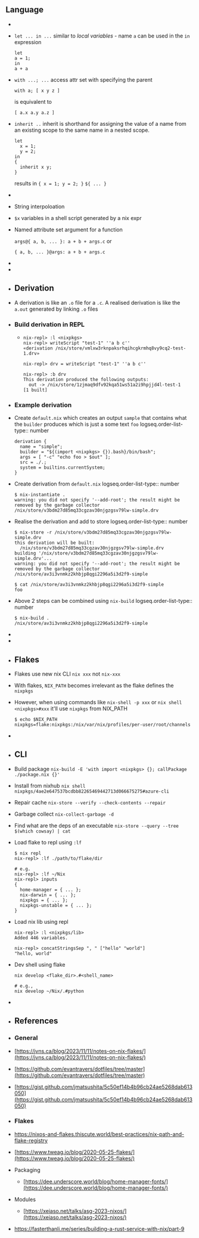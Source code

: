## Language
-
- `let ... in ...` similar to _local variables_ - name `a` can be used in the `in` expression
  ```
  let
  a = 1;
  in
  a + a
  ```
- `with ...; ...` access attr set with specifying the parent
  
  ```
  with a; [ x y z ]
  
  ```
  is equivalent to
  ```
  [ a.x a.y a.z ]
  
  ```
- `inherit ..` inherit is shorthand for assigning the value of a name from an existing scope to the same name in a nested scope.
  
  ```
  let
    x = 1;
    y = 2;
  in
  {
  	inherit x y;
  }
  
  ```
  results in `{ x = 1; y = 2; }`
  `${ ... }`
-
- String interpoloation
- `$x` variables in a shell script generated by a nix expr
- Named attribute set argument for a function
  
  `args@{ a, b, ... }: a + b + args.c` or
  
  `{ a, b, ... }@args: a + b + args.c`
-
-
- ## Derivation
- A derivation is like an `.o` file for a `.c`. A realised derivation is like the `a.out` generated by linking `.o` files
- ### Build derivation in REPL
	- ```
	  nix-repl> :l <nixpkgs>
	  nix-repl> writeScript "test-1" ''a b c''
	  «derivation /nix/store/vmlxw3rknpaksrhqihcgkrmhq8vy9cq2-test-1.drv»
	  
	  nix-repl> drv = writeScript "test-1" ''a b c''
	  
	  nix-repl> :b drv
	  This derivation produced the following outputs:
	    out -> /nix/store/1zjmaq9dfv92kqa51ws51a2i9hpjjd4l-test-1
	  [1 built]
	  ```
- ### Example derivation
- Create `default.nix` which creates an output `sample` that contains what the `builder` produces which is just a some text `foo`
  logseq.order-list-type:: number
  ```
  derivation {
    name = "simple";
    builder = "${(import <nixpkgs> {}).bash}/bin/bash";
    args = [ "-c" "echo foo > $out" ];
    src = ./.;
    system = builtins.currentSystem;
  }
  ```
- Create derivation from `default.nix`
  logseq.order-list-type:: number
  ```
  $ nix-instantiate .
  warning: you did not specify '--add-root'; the result might be removed by the garbage collector
  /nix/store/v3bdm27d85mq33cgzav30njgzgsv79lw-simple.drv
  ```
- Realise the derivation and add to store
  logseq.order-list-type:: number
  ```
  $ nix-store -r /nix/store/v3bdm27d85mq33cgzav30njgzgsv79lw-simple.drv
  this derivation will be built:
    /nix/store/v3bdm27d85mq33cgzav30njgzgsv79lw-simple.drv
  building '/nix/store/v3bdm27d85mq33cgzav30njgzgsv79lw-simple.drv'...
  warning: you did not specify '--add-root'; the result might be removed by the garbage collector
  /nix/store/av3i3vnmkz2khbjp8qgi2296a5i3d2f9-simple
  
  $ cat /nix/store/av3i3vnmkz2khbjp8qgi2296a5i3d2f9-simple
  foo
  ```
- Above 2 steps can be combined using `nix-build`
  logseq.order-list-type:: number
  ```
  $ nix-build .
  /nix/store/av3i3vnmkz2khbjp8qgi2296a5i3d2f9-simple
  ```
-
-
- ## Flakes
- Flakes use new nix CLI `nix xxx` not `nix-xxx`
- With flakes, `NIX_PATH` becomes irrelevant as the flake defines the `nixpkgs`
- However, when using commands like `nix-shell -p xxx` or `nix shell <nixpkgs>#xxx`  it'll use `nixpkgs` from NIX_PATH
  ```
  $ echo $NIX_PATH
  nixpkgs=flake:nixpkgs:/nix/var/nix/profiles/per-user/root/channels
  ```
-
- ## CLI
- Build package
  `nix-build -E 'with import <nixpkgs> {}; callPackage ./package.nix {}'`
- Install from nixhub
  `nix shell nixpkgs/4ae2e647537bcdbb82265469442713d066675275#azure-cli`
- Repair cache
  `nix-store --verify --check-contents --repair`
- Garbage collect
  `nix-collect-garbage -d`
- Find what are the deps of an executable
  `nix-store --query --tree $(which cowsay) | cat`
- Load flake to repl using `:lf`
  ```
  $ nix repl
  nix-repl> :lf ./path/to/flake/dir
  
  # e.g. 
  nix-repl> :lf ~/Nix
  nix-repl> inputs
  {
    home-manager = { ... };
    nix-darwin = { ... };
    nixpkgs = { ... };
    nixpkgs-unstable = { ... };
  }
  ```
- Load nix lib using repl
  ```
  nix-repl> :l <nixpkgs/lib>
  Added 446 variables.
  
  nix-repl> concatStringsSep ", " ["hello" "world"]
  "hello, world"
  
  ```
- Dev shell using flake
  ```
  nix develop <flake_dir>.#<shell_name>
  
  # e.g., 
  nix develop ~/Nix/.#python
  ```
-
- ## References
- ### General
- [https://jvns.ca/blog/2023/11/11/notes-on-nix-flakes/](https://jvns.ca/blog/2023/11/11/notes-on-nix-flakes/)
- [https://github.com/evantravers/dotfiles/tree/master](https://github.com/evantravers/dotfiles/tree/master)
- [https://gist.github.com/jmatsushita/5c50ef14b4b96cb24ae5268dab613050](https://gist.github.com/jmatsushita/5c50ef14b4b96cb24ae5268dab613050)
- ### Flakes
- https://nixos-and-flakes.thiscute.world/best-practices/nix-path-and-flake-registry
- [https://www.tweag.io/blog/2020-05-25-flakes/](https://www.tweag.io/blog/2020-05-25-flakes/)
- Packaging
	- [https://dee.underscore.world/blog/home-manager-fonts/](https://dee.underscore.world/blog/home-manager-fonts/)
- Modules
	- [https://xeiaso.net/talks/asg-2023-nixos/](https://xeiaso.net/talks/asg-2023-nixos/)
- https://fasterthanli.me/series/building-a-rust-service-with-nix/part-9
